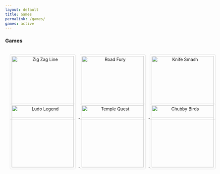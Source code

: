 ```yaml
---
layout: default
title: Games
permalink: /games/
games: active
---
```

<h3><i class="fas fa-gamepad"></i> Games</h3>
<br>
<center style="    width: 704px;
    height: 160px;">
	<a href="/games/zigzag">
<img src="https://s3-eu-west-1.amazonaws.com/wanted5games-games-live/game-img/7960.png" alt="Zig Zag Line" style="border: 1px solid #ddd;
  border-radius: 4px;
  padding: 5px;
  width: 200px; margin-right:10px;
margin-bottom: 100px;">
</a>
<a href="/games/roadfury">
<img src="https://s3-eu-west-1.amazonaws.com/wanted5games-games-live/game-img/7905.png" alt="Road Fury" style="border: 1px solid #ddd;
  border-radius: 4px;
  padding: 5px;
  width: 200px; margin-right:10px;
margin-bottom: 100px;">
</a>
<a href="/games/knifesmash">
<img src="https://s3-eu-west-1.amazonaws.com/wanted5games-games-live/game-img/7916.png" alt="Knife Smash" style="border: 1px solid #ddd;
  border-radius: 4px;
  padding: 5px;
  width: 200px; margin-right:10px;
margin-bottom: 100px;">
</a>
</center>
<center style="    width: 704px;
    height: 160px;">
	<a href="/games/ludolegend">
<img src="	https://s3-eu-west-1.amazonaws.com/wanted5games-games-live/game-img/7745.png" alt="Ludo Legend" style="border: 1px solid #ddd;
  border-radius: 4px;
  padding: 5px;
  width: 200px; margin-right:10px;
margin-bottom: 100px;">
</a>
	<a href="/games/templequest">
<img src="	https://s3-eu-west-1.amazonaws.com/wanted5games-games-live/game-img/7850.png" alt="Temple Quest" style="border: 1px solid #ddd;
  border-radius: 4px;
  padding: 5px;
  width: 200px; margin-right:10px;
margin-bottom: 100px;">
</a>
	<a href="/games/chubbybirds">
<img src="	https://s3-eu-west-1.amazonaws.com/wanted5games-games-live/game-img/7753.png" alt="Chubby Birds" style="border: 1px solid #ddd;
  border-radius: 4px;
  padding: 5px;
  width: 200px; margin-right:10px;
margin-bottom: 100px;">
</a>
</center>